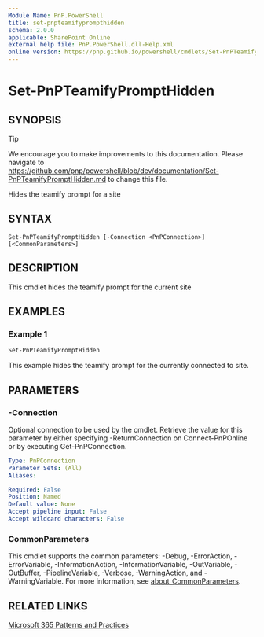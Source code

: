 ```yaml
---
Module Name: PnP.PowerShell
title: set-pnpteamifyprompthidden
schema: 2.0.0
applicable: SharePoint Online
external help file: PnP.PowerShell.dll-Help.xml
online version: https://pnp.github.io/powershell/cmdlets/Set-PnPTeamifyPromptHidden.html
---
```

 
# Set-PnPTeamifyPromptHidden

## SYNOPSIS

> [!TIP]
> We encourage you to make improvements to this documentation. Please navigate to https://github.com/pnp/powershell/blob/dev/documentation/Set-PnPTeamifyPromptHidden.md to change this file.

Hides the teamify prompt for a site

## SYNTAX

```
Set-PnPTeamifyPromptHidden [-Connection <PnPConnection>] [<CommonParameters>]
```

## DESCRIPTION
This cmdlet hides the teamify prompt for the current site

## EXAMPLES

### Example 1
```powershell
Set-PnPTeamifyPromptHidden
```

This example hides the teamify prompt for the currently connected to site.

## PARAMETERS

### -Connection
Optional connection to be used by the cmdlet. Retrieve the value for this parameter by either specifying -ReturnConnection on Connect-PnPOnline or by executing Get-PnPConnection.

```yaml
Type: PnPConnection
Parameter Sets: (All)
Aliases:

Required: False
Position: Named
Default value: None
Accept pipeline input: False
Accept wildcard characters: False
```

### CommonParameters
This cmdlet supports the common parameters: -Debug, -ErrorAction, -ErrorVariable, -InformationAction, -InformationVariable, -OutVariable, -OutBuffer, -PipelineVariable, -Verbose, -WarningAction, and -WarningVariable. For more information, see [about_CommonParameters](http://go.microsoft.com/fwlink/?LinkID=113216).

## RELATED LINKS

[Microsoft 365 Patterns and Practices](https://aka.ms/m365pnp)

